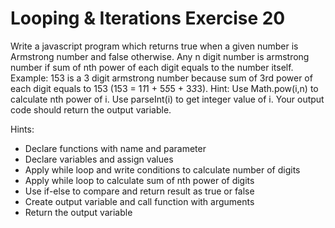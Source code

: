 # Looping & Iterations Exercise 20

Write a javascript program which returns true when a given number is Armstrong number and false otherwise. Any n digit number is armstrong number if sum of nth power of each digit equals to the number itself. Example: 153 is a 3 digit armstrong number because sum of 3rd power of each digit equals to 153 (153 = 1*1*1 + 5*5*5 + 3*3*3). Hint: Use Math.pow(i,n) to calculate nth power of i. Use parseInt(i) to get integer value of i. Your output code should return the output variable.

Hints:

- Declare functions with name and parameter
- Declare variables and assign values
- Apply while loop and write conditions to calculate number of digits
- Apply while loop to calculate sum of nth power of digits
- Use if-else to compare and return result as true or false
- Create output variable and call function with arguments
- Return the output variable
